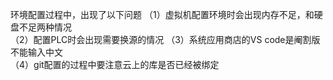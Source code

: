 环境配置过程中，出现了以下问题
（1）虚拟机配置环境时会出现内存不足，和硬盘不足两种情况  
（2）配置PLC时会出现需要换源的情况
（3）系统应用商店的VS code是阉割版不能输入中文  
（4）git配置的过程中要注意云上的库是否已经被绑定  
